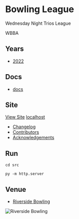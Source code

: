 # Bowling League

Wednesday Night Trios League

WBBA

## Years

- [2022](2022/README.md)

## Docs

- [docs](docs/README.md)

## Site

[View Site](https://alexhedley.github.io/bowling/)
[localhost](http://localhost:8000/)

- [Changelog](CHANGELOG.md)
- [Contributors](CONTRIBUTORS.md)
- [Acknowledgements](ACKNOWLEDGEMENTS.md)

## Run

`cd src`

`py -m http.server`

## Venue

- [Riverside Bowling](https://www.riversidebowling.co.uk/)

![Riverside Bowling](https://riversidebowling.co.uk/wp-content/uploads/2018/09/riverside-briverside_logoowling-header-06june2016-00000000000-422x170-deleted-background.png "Riverside Bowling")
